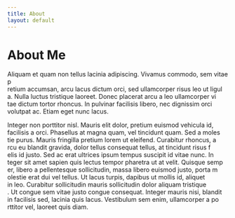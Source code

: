 ```yaml
---
title: About
layout: default
---
```


# About Me

Aliquam et quam non tellus lacinia adipiscing. Vivamus commodo, sem vitae p\
retium accumsan, arcu lacus dictum orci, sed ullamcorper risus leo ut ligul\
a. Nulla luctus tristique laoreet. Donec placerat arcu a leo ullamcorper vi\
tae dictum tortor rhoncus. In pulvinar facilisis libero, nec dignissim orci\
 volutpat ac. Etiam eget nunc lacus.

Integer non porttitor nisl. Mauris elit dolor, pretium euismod vehicula id,\
 facilisis a orci. Phasellus at magna quam, vel tincidunt quam. Sed a moles\
tie purus. Mauris fringilla pretium lorem ut eleifend. Curabitur rhoncus, a\
rcu eu blandit gravida, dolor tellus consequat tellus, at tincidunt risus f\
elis id justo. Sed ac erat ultrices ipsum tempus suscipit id vitae nunc. In\
teger sit amet sapien quis lectus tempor pharetra ut at velit. Quisque semp\
er, libero a pellentesque sollicitudin, massa libero euismod justo, porta m\
olestie erat dui vel tellus. Ut lacus turpis, dapibus ut mollis id, aliquet\
 in leo. Curabitur sollicitudin mauris sollicitudin dolor aliquam tristique\
. Ut congue sem vitae justo congue consequat. Integer mauris nisi, blandit \
in facilisis sed, lacinia quis lacus. Vestibulum sem enim, ullamcorper a po\
rttitor vel, laoreet quis diam.
